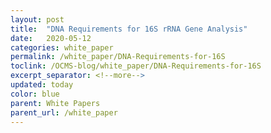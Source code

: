```yaml
---
layout: post
title:  "DNA Requirements for 16S rRNA Gene Analysis"
date:   2020-05-12
categories: white_paper
permalink: /white_paper/DNA-Requirements-for-16S
toclink: /OCMS-blog/white_paper/DNA-Requirements-for-16S
excerpt_separator: <!--more-->
updated: today
color: blue
parent: White Papers
parent_url: /white_paper
---
```


<br>
